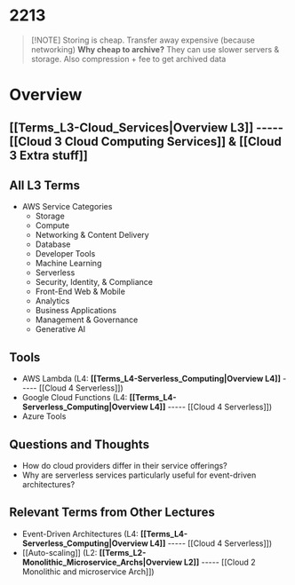 # 2213

> [!NOTE] Storing is cheap. Transfer away expensive (because networking)
> **Why cheap to archive?**
> They can use slower servers & storage. Also compression + fee to get archived data

# Overview
## **[[Terms_L3-Cloud_Services|Overview L3]]** ----- [[Cloud 3 Cloud Computing Services]] & [[Cloud 3 Extra stuff]]
## All L3 Terms
- AWS Service Categories
    - Storage
    - Compute
    - Networking & Content Delivery
    - Database
    - Developer Tools
    - Machine Learning
    - Serverless
    - Security, Identity, & Compliance
    - Front-End Web & Mobile
    - Analytics
    - Business Applications
    - Management & Governance
    - Generative AI
## Tools
- AWS Lambda (L4: **[[Terms_L4-Serverless_Computing|Overview L4]]** ----- [[Cloud 4 Serverless]])
- Google Cloud Functions (L4: **[[Terms_L4-Serverless_Computing|Overview L4]]** ----- [[Cloud 4 Serverless]])
- Azure Tools
## Questions and Thoughts
- How do cloud providers differ in their service offerings?
- Why are serverless services particularly useful for event-driven architectures?
## Relevant Terms from Other Lectures
- Event-Driven Architectures (L4: **[[Terms_L4-Serverless_Computing|Overview L4]]** ----- [[Cloud 4 Serverless]])
- [[Auto-scaling]] (L2: **[[Terms_L2-Monolithic_Microservice_Archs|Overview L2]]** ----- [[Cloud 2 Monolithic and microservice Arch]])
